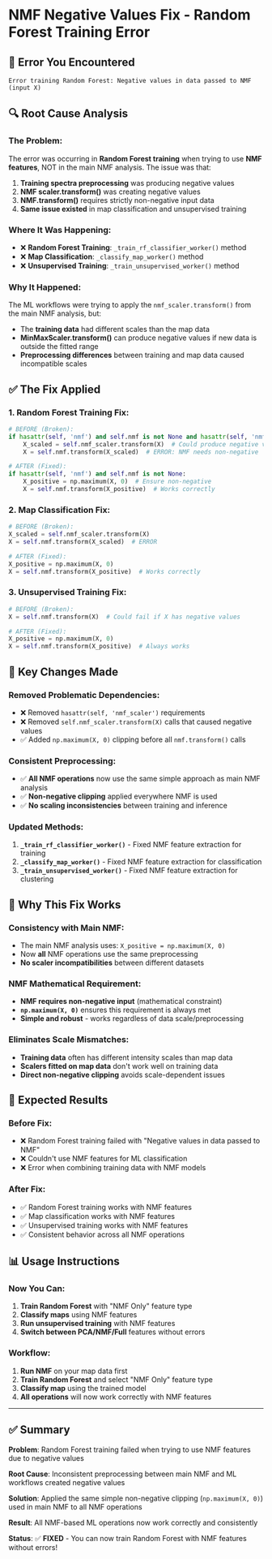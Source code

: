 # NMF Negative Values Fix - Random Forest Training Error

## 🚨 **Error You Encountered**
```
Error training Random Forest: Negative values in data passed to NMF (input X)
```

## 🔍 **Root Cause Analysis**

### **The Problem**:
The error was occurring in **Random Forest training** when trying to use **NMF features**, NOT in the main NMF analysis. The issue was that:

1. **Training spectra preprocessing** was producing negative values
2. **NMF scaler.transform()** was creating negative values
3. **NMF.transform()** requires strictly non-negative input data
4. **Same issue existed** in map classification and unsupervised training

### **Where It Was Happening**:
- ❌ **Random Forest Training**: `_train_rf_classifier_worker()` method
- ❌ **Map Classification**: `_classify_map_worker()` method  
- ❌ **Unsupervised Training**: `_train_unsupervised_worker()` method

### **Why It Happened**:
The ML workflows were trying to apply the `nmf_scaler.transform()` from the main NMF analysis, but:
- The **training data** had different scales than the map data
- **MinMaxScaler.transform()** can produce negative values if new data is outside the fitted range
- **Preprocessing differences** between training and map data caused incompatible scales

## ✅ **The Fix Applied**

### **1. Random Forest Training Fix**:
```python
# BEFORE (Broken):
if hasattr(self, 'nmf') and self.nmf is not None and hasattr(self, 'nmf_scaler'):
    X_scaled = self.nmf_scaler.transform(X)  # Could produce negative values!
    X = self.nmf.transform(X_scaled)  # ERROR: NMF needs non-negative

# AFTER (Fixed):
if hasattr(self, 'nmf') and self.nmf is not None:
    X_positive = np.maximum(X, 0)  # Ensure non-negative
    X = self.nmf.transform(X_positive)  # Works correctly
```

### **2. Map Classification Fix**:
```python
# BEFORE (Broken):
X_scaled = self.nmf_scaler.transform(X)
X = self.nmf.transform(X_scaled)  # ERROR

# AFTER (Fixed): 
X_positive = np.maximum(X, 0)
X = self.nmf.transform(X_positive)  # Works correctly
```

### **3. Unsupervised Training Fix**:
```python
# BEFORE (Broken):
X = self.nmf.transform(X)  # Could fail if X has negative values

# AFTER (Fixed):
X_positive = np.maximum(X, 0)
X = self.nmf.transform(X_positive)  # Always works
```

## 🔧 **Key Changes Made**

### **Removed Problematic Dependencies**:
- ❌ Removed `hasattr(self, 'nmf_scaler')` requirements
- ❌ Removed `self.nmf_scaler.transform(X)` calls that caused negative values
- ✅ Added `np.maximum(X, 0)` clipping before all `nmf.transform()` calls

### **Consistent Preprocessing**:
- ✅ **All NMF operations** now use the same simple approach as main NMF analysis
- ✅ **Non-negative clipping** applied everywhere NMF is used
- ✅ **No scaling inconsistencies** between training and inference

### **Updated Methods**:
1. **`_train_rf_classifier_worker()`** - Fixed NMF feature extraction for training
2. **`_classify_map_worker()`** - Fixed NMF feature extraction for classification
3. **`_train_unsupervised_worker()`** - Fixed NMF feature extraction for clustering

## 🎯 **Why This Fix Works**

### **Consistency with Main NMF**:
- The main NMF analysis uses: `X_positive = np.maximum(X, 0)`
- Now **all** NMF operations use the same preprocessing
- **No scaler incompatibilities** between different datasets

### **NMF Mathematical Requirement**:
- **NMF requires non-negative input** (mathematical constraint)
- **`np.maximum(X, 0)`** ensures this requirement is always met
- **Simple and robust** - works regardless of data scale/preprocessing

### **Eliminates Scale Mismatches**:
- **Training data** often has different intensity scales than map data
- **Scalers fitted on map data** don't work well on training data
- **Direct non-negative clipping** avoids scale-dependent issues

## 🚀 **Expected Results**

### **Before Fix**:
- ❌ Random Forest training failed with "Negative values in data passed to NMF"
- ❌ Couldn't use NMF features for ML classification
- ❌ Error when combining training data with NMF models

### **After Fix**:
- ✅ Random Forest training works with NMF features
- ✅ Map classification works with NMF features
- ✅ Unsupervised training works with NMF features
- ✅ Consistent behavior across all NMF operations

## 📊 **Usage Instructions**

### **Now You Can**:
1. **Train Random Forest** with "NMF Only" feature type
2. **Classify maps** using NMF features
3. **Run unsupervised training** with NMF features
4. **Switch between PCA/NMF/Full** features without errors

### **Workflow**:
1. **Run NMF** on your map data first
2. **Train Random Forest** and select "NMF Only" feature type
3. **Classify map** using the trained model
4. **All operations** will now work correctly with NMF features

---

## ✅ **Summary**

**Problem**: Random Forest training failed when trying to use NMF features due to negative values

**Root Cause**: Inconsistent preprocessing between main NMF and ML workflows created negative values

**Solution**: Applied the same simple non-negative clipping (`np.maximum(X, 0)`) used in main NMF to all NMF operations

**Result**: All NMF-based ML operations now work correctly and consistently

**Status**: ✅ **FIXED** - You can now train Random Forest with NMF features without errors! 